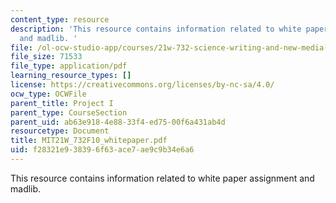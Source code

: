 ```yaml
---
content_type: resource
description: 'This resource contains information related to white paper assignment
  and madlib. '
file: /ol-ocw-studio-app/courses/21w-732-science-writing-and-new-media-fall-2010/f28321e938396f63ace7ae9c9b34e6a6_MIT21W_732F10_whitepaper.pdf
file_size: 71533
file_type: application/pdf
learning_resource_types: []
license: https://creativecommons.org/licenses/by-nc-sa/4.0/
ocw_type: OCWFile
parent_title: Project I
parent_type: CourseSection
parent_uid: ab63e918-4e88-33f4-ed75-00f6a431ab4d
resourcetype: Document
title: MIT21W_732F10_whitepaper.pdf
uid: f28321e9-3839-6f63-ace7-ae9c9b34e6a6
---
```

This resource contains information related to white paper assignment and madlib. 